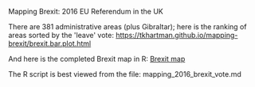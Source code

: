 <p>Mapping Brexit: 2016 EU Referendum in the UK</p>
<p>There are 381 administrative areas (plus Gibraltar); here is 
the ranking of areas sorted by the 'leave' vote: 
<a href="https://tkhartman.github.io/mapping-brexit/brexit.bar.plot.html">
https://tkhartman.github.io/mapping-brexit/brexit.bar.plot.html</a></p>
<p>And here is the completed Brexit map in R: 
<a href="https://github.com/tkhartman/mapping-brexit/blob/master/mapping_2016_brexit_vote_v2_files/figure-markdown_github-ascii_identifiers/unnamed-chunk-3-1.png">Brexit map</a></p>
<p>The R script is best viewed from the file: mapping_2016_brexit_vote.md</p>

